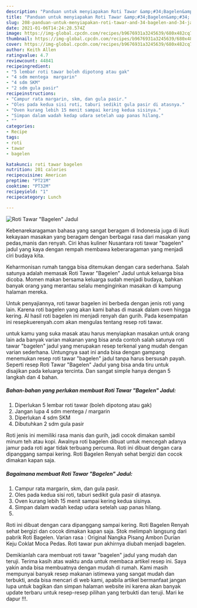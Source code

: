 ```yaml
---
description: "Panduan untuk menyiapakan Roti Tawar &amp;#34;Bagelen&amp;#34; Jadul teraktual"
title: "Panduan untuk menyiapakan Roti Tawar &amp;#34;Bagelen&amp;#34; Jadul teraktual"
slug: 208-panduan-untuk-menyiapakan-roti-tawar-and-34-bagelen-and-34-jadul-teraktual
date: 2021-01-06T14:24:28.574Z
image: https://img-global.cpcdn.com/recipes/b9676931a3245639/680x482cq70/roti-tawar-bagelen-jadul-foto-resep-utama.jpg
thumbnail: https://img-global.cpcdn.com/recipes/b9676931a3245639/680x482cq70/roti-tawar-bagelen-jadul-foto-resep-utama.jpg
cover: https://img-global.cpcdn.com/recipes/b9676931a3245639/680x482cq70/roti-tawar-bagelen-jadul-foto-resep-utama.jpg
author: Keith Allen
ratingvalue: 4.7
reviewcount: 44841
recipeingredient:
- "5 lembar roti tawar boleh dipotong atau gak"
- "4 sdm mentega  margarin"
- "4 sdm SKM"
- "2 sdm gula pasir"
recipeinstructions:
- "Campur rata margarin, skm, dan gula pasir."
- "Oles pada kedua sisi roti, taburi sedikit gula pasir di atasnya."
- "Oven kurang lebih 15 menit sampai kering kedua sisinya."
- "Simpan dalam wadah kedap udara setelah uap panas hilang."
- ""
categories:
- Recipe
tags:
- roti
- tawar
- bagelen

katakunci: roti tawar bagelen 
nutrition: 201 calories
recipecuisine: American
preptime: "PT21M"
cooktime: "PT32M"
recipeyield: "1"
recipecategory: Lunch

---
```



![Roti Tawar &#34;Bagelen&#34; Jadul](https://img-global.cpcdn.com/recipes/b9676931a3245639/680x482cq70/roti-tawar-bagelen-jadul-foto-resep-utama.jpg)

Kebenarekaragaman bahasa yang sangat beragam di Indonesia juga di ikuti kekayaan masakan yang beragam dengan berbagai rasa dari masakan yang pedas,manis dan renyah. Ciri khas kuliner Nusantara roti tawar &#34;bagelen&#34; jadul yang kaya dengan rempah membawa keberaragaman yang menjadi ciri budaya kita.


Keharmonisan rumah tangga bisa ditemukan dengan cara sederhana. Salah satunya adalah memasak Roti Tawar &#34;Bagelen&#34; Jadul untuk keluarga bisa dicoba. Momen makan bersama keluarga sudah menjadi budaya, bahkan banyak orang yang merantau selalu menginginkan masakan di kampung halaman mereka.

Untuk penyajiannya, roti tawar bagelen ini berbeda dengan jenis roti yang lain. Karena roti bagelen yang akan kami bahas di masak dalam oven hingga kering. Al hasil roti bagelen ini menjadi renyah dan gurih. Pada kesempatan ini resepkuerenyah.com akan mengulas tentang resep roti tawar.

untuk kamu yang suka masak atau harus menyiapkan masakan untuk orang lain ada banyak varian makanan yang bisa anda contoh salah satunya roti tawar &#34;bagelen&#34; jadul yang merupakan resep terkenal yang mudah dengan varian sederhana. Untungnya saat ini anda bisa dengan gampang menemukan resep roti tawar &#34;bagelen&#34; jadul tanpa harus bersusah payah.
Seperti resep Roti Tawar &#34;Bagelen&#34; Jadul yang bisa anda tiru untuk disajikan pada keluarga tercinta. Dan sangat simple hanya dengan 5 langkah dan 4 bahan.


<!--inarticleads1-->

##### Bahan-bahan yang perlukan membuat Roti Tawar &#34;Bagelen&#34; Jadul:

1. Diperlukan 5 lembar roti tawar (boleh dipotong atau gak)
1. Jangan lupa 4 sdm mentega / margarin
1. Diperlukan 4 sdm SKM
1. Dibutuhkan 2 sdm gula pasir


Roti jenis ini memiliki rasa manis dan gurih, jadi cocok dimakan sambil minum teh atau kopi. Awalnya roti bagelen dibuat untuk mencegah adanya jamur pada roti agar tidak terbuang percuma. Roti ini dibuat dengan cara dipanggang sampai kering. Roti Bagelen Renyah sehat bergizi dan cocok dimakan kapan saja. 

<!--inarticleads2-->

##### Bagaimana membuat  Roti Tawar &#34;Bagelen&#34; Jadul:

1. Campur rata margarin, skm, dan gula pasir.
1. Oles pada kedua sisi roti, taburi sedikit gula pasir di atasnya.
1. Oven kurang lebih 15 menit sampai kering kedua sisinya.
1. Simpan dalam wadah kedap udara setelah uap panas hilang.
1. 


Roti ini dibuat dengan cara dipanggang sampai kering. Roti Bagelen Renyah sehat bergizi dan cocok dimakan kapan saja. Stok melimpah langsung dari pabrik Roti Bagelen. Varian rasa : Original Nangka Pisang Ambon Durian Keju Coklat Moca Pedas. Roti tawar pun akhirnya diubah menjadi bagelen. 

Demikianlah cara membuat roti tawar &#34;bagelen&#34; jadul yang mudah dan teruji. Terima kasih atas waktu anda untuk membaca artikel resep ini. Saya yakin anda bisa membuatnya dengan mudah di rumah. Kami masih mempunyai banyak resep makanan istimewa yang sangat mudah dan terbukti, anda bisa mencari di web kami, apabila artikel bermanfaat jangan lupa untuk bagikan dan simpan halaman website ini karena akan banyak update terbaru untuk resep-resep pilihan yang terbukti dan teruji. Mari ke dapur !!!. 
